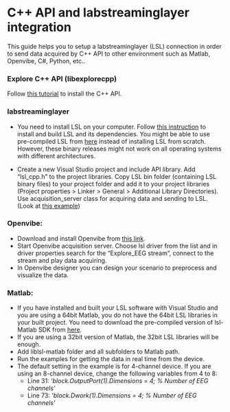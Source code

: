 # C++ API and labstreaminglayer integration

This guide helps you to setup a labstreaminglayer (LSL) connection in order to send data acquired by C++ API to other environment such as Matlab, Openvibe, C#, Python, etc..

### Explore C++ API (libexplorecpp)
Follow [this tutorial](https://github.com/Mentalab-hub/libexplorecpp) to install the C++ API.

### labstreaminglayer
* You need to install LSL on your computer. Follow [this instruction](https://github.com/sccn/labstreaminglayer/blob/master/INSTALL.md) to install and build LSL and its dependencies. You might be able to use pre-compiled LSL from [here](ftp://sccn.ucsd.edu/pub/software/LSL/SDK/) instead of installing LSL from scratch. However, these binary releases might not work on all operating systems with different architectures.

* Create a new Visual Studio project and include API library. Add “lsl_cpp.h” to the project libraries.
Copy LSL bin folder (containing LSL binary files) to your project folder and add it to your project libraries (Project properties > Linker > General > Additional Library Directories). 
Use acquisition_server class for acquiring data and sending to LSL. (Look at [this example](NOTHING))

### Openvibe:
* Download and install Openvibe from [this link](http://openvibe.inria.fr/downloads/).
* Start Openvibe acquisition server. Choose lsl driver from the list and in driver properties search for the “Explore_EEG stream”, connect to the stream and play data acquiring.
* In Openvibe designer you can design your scenario to preprocess and visualize the data.

### Matlab:
* If you have installed and built your LSL software with Visual Studio and you are using a 64bit Matlab, you do not have the 64bit LSL libraries in your built project. You need to download the pre-compiled version of lsl-Matlab SDK from [here](ftp://sccn.ucsd.edu/pub/software/LSL/SDK/).
* If you are using a 32bit version of Matlab, the 32bit LSL libraries will be enough. 
* Add liblsl-matlab folder and all subfolders to Matlab path.
* Run the examples for getting the data in real time from the device.
* The default setting in the example is for 4-channel device. If you are using an 8-channel device, change the following variables from 4 to 8:
  * Line 31:  _'block.OutputPort(1).Dimensions       = 4; % Number of EEG channels'_
  * Line 73:   _'block.Dwork(1).Dimensions      = 4;  % Number of EEG channels'_
